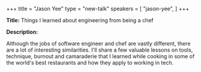 +++
title = "Jason Yee"
type = "new-talk"
speakers = [
        "jason-yee",
]
+++
<div class="span-15  ">
  <div class="span-15  last ">
  <p><strong>Title:</strong>
Things I learned about engineering from being a chef
</p>

<p><strong>Description:</strong></p>

<p>
Although the jobs of software engineer and chef are vastly different, there are a lot of interesting similarities. I'll share a few valuable lessons on tools, technique, burnout and camaraderie that I learned while cooking in some of the world's best restaurants and how they apply to working in tech.
</p>
<p>

  </div>
</div>